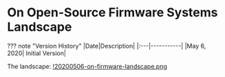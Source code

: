 # On Open-Source Firmware Systems Landscape

??? note "Version History"
	|Date|Description|
	|:---|-----------|
	|May 6, 2020| Initial Version|



The landscape:
[!20200506-on-firmware-landscape.png](20200506-on-firmware-landscape.png)

